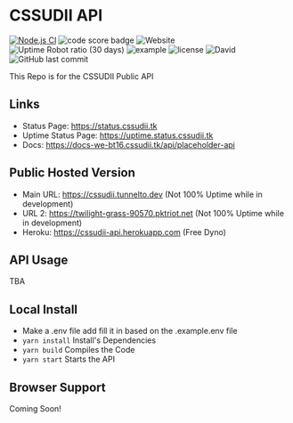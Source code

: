 # CSSUDII API
[![Node.js CI](https://github.com/CSSUDII/public/actions/workflows/node.js.yml/badge.svg)](https://github.com/CSSUDII/public/actions/workflows/node.js.yml) ![code score badge](https://www.code-inspector.com/project/21868/score/svg) ![Website](https://img.shields.io/website?down_message=offline&label=API&up_message=online&url=https%3A%2F%2Fcssudii.tunnelto.dev) ![Uptime Robot ratio (30 days)](https://img.shields.io/uptimerobot/ratio/m787949650-67589e69fbffafdf836b1b85) ![example](https://img.shields.io/badge/dynamic/json?label=Example%20API%20Response&query=example&url=https%3A%2F%2Fcssudii.tunnelto.dev%2Fv1%2Fplaceholders) ![license](https://img.shields.io/github/license/CSSUDII/public) ![David](https://img.shields.io/david/CSSUDII/public) ![GitHub last commit](https://img.shields.io/github/last-commit/CSSUDII/public)

This Repo is for the CSSUDII Public API

## Links
- Status Page: https://status.cssudii.tk
- Uptime Status Page: https://uptime.status.cssudii.tk
- Docs: https://docs-we-bt16.cssudii.tk/api/placeholder-api

## Public Hosted Version
- Main URL: https://cssudii.tunnelto.dev (Not 100% Uptime while in development)
- URL 2: https://twilight-grass-90570.pktriot.net (Not 100% Uptime while in development)
- Heroku: https://cssudii-api.herokuapp.com (Free Dyno)

## API Usage
 TBA

## Local Install
- Make a .env file add fill it in based on the .example.env file
- `yarn install` Install's Dependencies
- `yarn build` Compiles the Code
- `yarn start` Starts the API

## Browser Support
Coming Soon!
